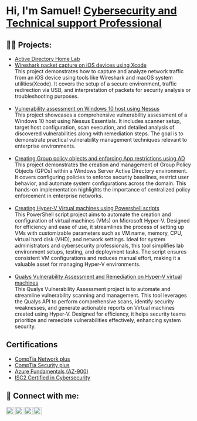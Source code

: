 <h1>Hi, I'm Samuel! 
<a href="https://www.linkedin.com/in/olamide-bolarinwa-431404267">Cybersecurity and Technical support Professional</a>

<h2>👨‍💻 Projects:</h2>

  - [Active Directory Home Lab](https://github.com/0xSp0rt/ActiveDirectoryLab/tree/main)
  - [Wireshark packet capture on iOS devices using Xcode](https://github.com/0xSp0rt/iOS-Packet-Capture) <br />
This project demonstrates how to capture and analyze network traffic from an iOS device using tools like Wireshark and macOS system utilities(Xcode). It covers the setup of a secure environment, traffic redirection via USB, and interpretation of packets for security analysis or troubleshooting purposes. <br /><br />
  - [Vulnerability assessment on Windows 10 host using Nessus](https://github.com/0xSp0rt/Vulnerability-assessment-on-windows-10-host-using-Nessus)<br />
This project showcases a comprehensive vulnerability assessment of a Windows 10 host using Nessus Essentials. It includes scanner setup, target host configuration, scan execution, and detailed analysis of discovered vulnerabilities along with remediation steps. The goal is to demonstrate practical vulnerability management techniques relevant to enterprise environments. <br /><br />
  - [Creating Group policy objects and enforcing App restrictions using AD](https://github.com/0xSp0rt/Creating-Group-Policy-Objects) <br />
This project demonstrates the creation and management of Group Policy Objects (GPOs) within a Windows Server Active Directory environment. It covers configuring policies to enforce security baselines, restrict user behavior, and automate system configurations across the domain. This hands-on implementation highlights the importance of centralized policy enforcement in enterprise networks. <br /><br />
  - [Creating Hyper-V Virtual machines using Powershell scripts](https://github.com/0xSp0rt/Hyper-v-creation-Powershell-script) <br />
This PowerShell script project aims to automate the creation and configuration of virtual machines (VMs) on Microsoft Hyper-V. Designed for efficiency and ease of use, it streamlines the process of setting up VMs with customizable parameters such as VM name, memory, CPU, virtual hard disk (VHD), and network settings. Ideal for system administrators and cybersecurity professionals, this tool simplifies lab environment setups, testing, and deployment tasks. The script ensures consistent VM configurations and reduces manual effort, making it a valuable asset for managing Hyper-V environments. <br /><br />
  - [Qualys Vulnerability Assessment and Remediation on Hyper-V virtual machines](https://github.com/0xSp0rt/Qualys-Vulnerability-Assessment/blob/main/README.md)<br />
This Qualys Vulnerability Assessment project is to automate and streamline vulnerability scanning and management. This tool leverages the Qualys API to perform comprehensive scans, identify security weaknesses, and generate actionable reports on Virtual machines created using Hyper-V. Designed for efficiency, it helps security teams prioritize and remediate vulnerabilities effectively, enhancing system security.

<h2>Certifications</h2>

- [CompTia Network plus](https://imgur.com/PMDm8Da.png)
- [CompTia Security plus](https://imgur.com/tQal7fs.png)
- [Azure Fundamentals (AZ-900)](https://learn.microsoft.com/api/credentials/share/en-us/OlamideBolarinwa-5543/F033CEF6C31D7D00?sharingId=F5DD47E5CA95CE6B)
- [ISC2 Certified in Cybersecurity](https://www.credly.com/badges/0d9e2cb7-4ffc-45ae-b24a-fc9e0eb67939/public_url)


<h2> 🤳 Connect with me:</h2>

[<img align="left" alt="0xSp0rt | YouTube" width="22px" src="https://cdn.jsdelivr.net/npm/simple-icons@v3/icons/youtube.svg" />][youtube]
[<img align="left" alt="0xSp0rt | Twitter" width="22px" src="https://cdn.jsdelivr.net/npm/simple-icons@v3/icons/twitter.svg" />][twitter]
[<img align="left" alt="0xSp0rt | LinkedIn" width="22px" src="https://cdn.jsdelivr.net/npm/simple-icons@v3/icons/linkedin.svg" />][linkedin]
[<img align="left" alt="0xSp0rt | Instagram" width="22px" src="https://cdn.jsdelivr.net/npm/simple-icons@v3/icons/instagram.svg" />][instagram]

[twitter]: https://twitter.com/iam_sportin
[youtube]: https://www.youtube.com
[instagram]: https://www.instagram.com
[linkedin]: https://linkedin.com/in/olamide-bolarinwa-431404267
